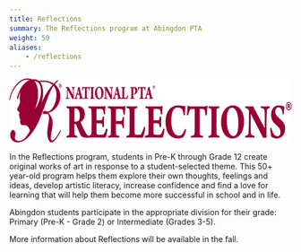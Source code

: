 ```yaml
---
title: Reflections
summary: The Reflections program at Abingdon PTA
weight: 50
aliases:
    - /reflections
---
```

<img src="images/reflectionslogo.webp" alt="Reflections Logo" width="736" height="114" loading="lazy">

In the Reflections program, students in Pre-K through Grade 12 create original works of art in response to a student-selected theme. This 50+ year-old program helps them explore their own thoughts, feelings and ideas, develop artistic literacy, increase confidence and find a love for learning that will help them become more successful in school and in life.

Abingdon students participate in the appropriate division for their grade: Primary (Pre-K - Grade 2) or Intermediate (Grades 3-5).

More information about Reflections will be available in the fall.